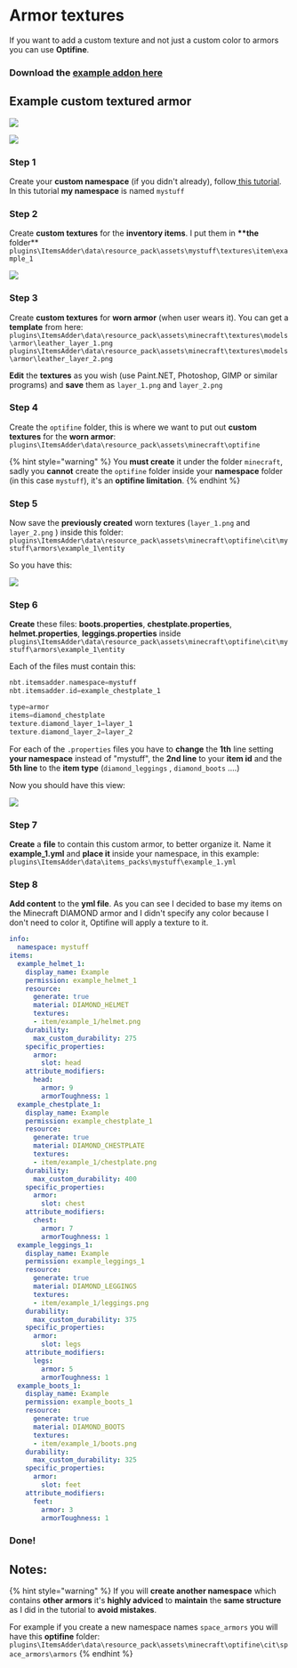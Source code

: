 # Armor textures

If you want to add a custom texture and not just a custom color to armors you can use **Optifine**.

### Download the [example addon here](https://www.spigotmc.org/resources/optifine-example-custom-textured-armor-itemsadder-addon.87846/)

## Example custom textured armor

![](../../../.gitbook/assets/image%20%2823%29.png)

![](../../../.gitbook/assets/image%20%2825%29.png)

### Step 1

Create your **custom namespace** \(if you didn't already\), follow[ this tutorial](../beginners/creating-your-namespace.md).  
In this tutorial **my namespace** is named `mystuff`

### Step 2

Create **custom textures** for the **inventory items**. I put them in **\*\*the** folder\*\* `plugins\ItemsAdder\data\resource_pack\assets\mystuff\textures\item\example_1`

![](../../../.gitbook/assets/image%20%2821%29.png)

### Step 3

Create **custom textures** for **worn armor** \(when user wears it\). You can get a **template** from here:  
`plugins\ItemsAdder\data\resource_pack\assets\minecraft\textures\models\armor\leather_layer_1.png`  
`plugins\ItemsAdder\data\resource_pack\assets\minecraft\textures\models\armor\leather_layer_2.png`

**Edit** the **textures** as you wish \(use Paint.NET, Photoshop, GIMP or similar programs\) and **save** them as `layer_1.png` and `layer_2.png`

### Step 4

Create the `optifine` folder, this is where we want to put out **custom textures** for the **worn armor**: `plugins\ItemsAdder\data\resource_pack\assets\minecraft\optifine`

{% hint style="warning" %}
You **must create** it under the folder `minecraft`, sadly you **cannot** create the `optifine` folder inside your **namespace** folder \(in this case `mystuff`\), it's an **optifine limitation**.
{% endhint %}

### Step 5

Now save the **previously created** worn textures \(`layer_1.png` and `layer_2.png` \) inside this folder: `plugins\ItemsAdder\data\resource_pack\assets\minecraft\optifine\cit\mystuff\armors\example_1\entity`

So you have this:

![](../../../.gitbook/assets/image%20%2824%29.png)

### Step 6

**Create** these files: **boots.properties**, **chestplate.properties**, **helmet.properties**, **leggings.properties** inside `plugins\ItemsAdder\data\resource_pack\assets\minecraft\optifine\cit\mystuff\armors\example_1\entity`

Each of the files must contain this:

```elixir
nbt.itemsadder.namespace=mystuff
nbt.itemsadder.id=example_chestplate_1

type=armor
items=diamond_chestplate
texture.diamond_layer_1=layer_1
texture.diamond_layer_2=layer_2
```

For each of the `.properties` files you have to **change** the **1th** line setting **your namespace** instead of "mystuff", the **2nd line** to your **item id** and the **5th line** to the **item type** \(`diamond_leggings` , `diamond_boots` ....\)

Now you should have this view:

![](../../../.gitbook/assets/image%20%2826%29.png)

### Step 7

**Create** a **file** to contain this custom armor, to better organize it. Name it **example\_1.yml** and **place it** inside your namespace, in this example: `plugins\ItemsAdder\data\items_packs\mystuff\example_1.yml`

### Step 8

**Add content** to the **yml file**. As you can see I decided to base my items on the Minecraft DIAMOND armor and I didn't specify any color because I don't need to color it, Optifine will apply a texture to it.

```yaml
info:
  namespace: mystuff
items:
  example_helmet_1:
    display_name: Example
    permission: example_helmet_1
    resource:
      generate: true
      material: DIAMOND_HELMET
      textures:
      - item/example_1/helmet.png
    durability:
      max_custom_durability: 275
    specific_properties:
      armor:
        slot: head
    attribute_modifiers:
      head:
        armor: 9
        armorToughness: 1
  example_chestplate_1:
    display_name: Example
    permission: example_chestplate_1
    resource:
      generate: true
      material: DIAMOND_CHESTPLATE
      textures:
      - item/example_1/chestplate.png
    durability:
      max_custom_durability: 400
    specific_properties:
      armor:
        slot: chest
    attribute_modifiers:
      chest:
        armor: 7
        armorToughness: 1
  example_leggings_1:
    display_name: Example
    permission: example_leggings_1
    resource:
      generate: true
      material: DIAMOND_LEGGINGS
      textures:
      - item/example_1/leggings.png
    durability:
      max_custom_durability: 375
    specific_properties:
      armor:
        slot: legs
    attribute_modifiers:
      legs:
        armor: 5
        armorToughness: 1
  example_boots_1:
    display_name: Example
    permission: example_boots_1
    resource:
      generate: true
      material: DIAMOND_BOOTS
      textures:
      - item/example_1/boots.png
    durability:
      max_custom_durability: 325
    specific_properties:
      armor:
        slot: feet
    attribute_modifiers:
      feet:
        armor: 3
        armorToughness: 1
```

### Done!

## Notes:

{% hint style="warning" %}
If you will **create another namespace** which contains **other armors** it's **highly adviced** to **maintain** the **same structure** as I did in the tutorial to **avoid mistakes**.

For example if you create a new namespace names `space_armors` you will have this **optifine** folder: `plugins\ItemsAdder\data\resource_pack\assets\minecraft\optifine\cit\space_armors\armors`
{% endhint %}

